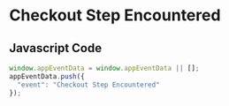 # Checkout Step Encountered

### 

## Javascript Code
```js
window.appEventData = window.appEventData || [];
appEventData.push({
  "event": "Checkout Step Encountered"
});
```








